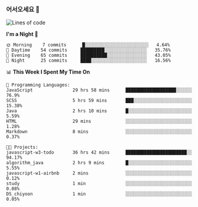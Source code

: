### 어서오세요 👋

<!--START_SECTION:waka-->
![Lines of code](https://img.shields.io/badge/From%20Hello%20World%20I%27ve%20Written-5.2%20million%20lines%20of%20code-blue)

**I'm a Night 🦉** 

```text
🌞 Morning    7 commits      █░░░░░░░░░░░░░░░░░░░░░░░░   4.64% 
🌆 Daytime    54 commits     █████████░░░░░░░░░░░░░░░░   35.76% 
🌃 Evening    65 commits     ██████████░░░░░░░░░░░░░░░   43.05% 
🌙 Night      25 commits     ████░░░░░░░░░░░░░░░░░░░░░   16.56%

```


📊 **This Week I Spent My Time On** 

```text
💬 Programming Languages: 
JavaScript               29 hrs 58 mins      ███████████████████░░░░░░   76.9% 
SCSS                     5 hrs 59 mins       ███░░░░░░░░░░░░░░░░░░░░░░   15.38% 
Java                     2 hrs 10 mins       █░░░░░░░░░░░░░░░░░░░░░░░░   5.59% 
HTML                     29 mins             ░░░░░░░░░░░░░░░░░░░░░░░░░   1.28% 
Markdown                 8 mins              ░░░░░░░░░░░░░░░░░░░░░░░░░   0.37%

🐱‍💻 Projects: 
javascript-w3-todo       36 hrs 42 mins      ███████████████████████░░   94.17% 
algorithm_java           2 hrs 9 mins        █░░░░░░░░░░░░░░░░░░░░░░░░   5.55% 
javascript-w1-airbnb     2 mins              ░░░░░░░░░░░░░░░░░░░░░░░░░   0.12% 
study                    1 min               ░░░░░░░░░░░░░░░░░░░░░░░░░   0.08% 
DS_chiyoon               1 min               ░░░░░░░░░░░░░░░░░░░░░░░░░   0.05%

```


<!--END_SECTION:waka-->
